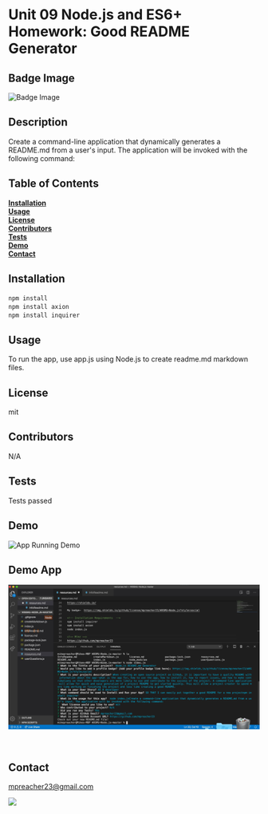 # Unit 09 Node.js and ES6+ Homework: Good README Generator

 ## Badge Image

  <img alt="Badge Image" src="https://img.shields.io/github/license/mpreacher23/W9SMU-Node.js?style=social">
  


## Description


Create a command-line application that dynamically generates a README.md from a user's input. The application will be invoked with the following command:


## Table of Contents<br>
**[Installation](#Installation)**<br>
**[Usage](#Usage)**<br>
**[License](#License)**</br>
**[Contributors](#Contributors)**</br>
**[Tests](#Tests)**<br>
**[Demo](#Demo)**<br>
**[Contact](#Contact)**<br>

## **Installation**<br>
`npm install`<br>
`npm install axion`<br>
`npm install inquirer`<br>


## **Usage**<br>
To run the app, use app.js using Node.js to create readme.md markdown files.

## **License**<br>
mit

## **Contributors**
N/A

## **Tests**<br>
Tests passed
<br>

## **Demo**<br>
![App Running Demo](demo/app-demo.gif)
<br>

## Demo App

![Readme.md file generated Demo](demo/generated-readme.jpg)

<br>

## **Contact**
mpreacher23@gmail.com

<img src="https://avatars1.githubusercontent.com/u/44718469?v=4" class="profile" align="left" height="120"/>



